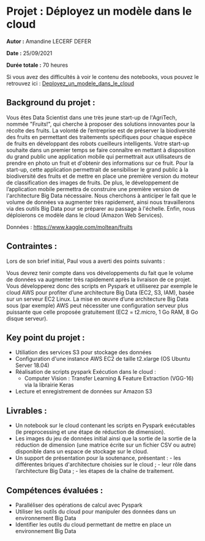 # Projet : Déployez un modèle dans le cloud

**Autor :** Amandine LECERF DEFER

**Date :** 25/09/2021

**Durée totale :** 70 heures

Si vous avez des difficultés à voir le contenu des notebooks, vous pouvez le retrouvez ici :
[Deployez_un_modele_dans_le_cloud](https://nbviewer.org/github/AmandineLecerfDefer/RNCP_DS_OC_P8_Deployez_un_modele_dans_le_cloud/blob/main/P8_01_notebook.ipynb)


## Background du projet :
Vous êtes Data Scientist dans une très jeune start-up de l'AgriTech, nommée  "Fruits!", qui cherche à proposer des solutions innovantes pour la récolte des fruits.
La volonté de l’entreprise est de préserver la biodiversité des fruits en permettant des traitements spécifiques pour chaque espèce de fruits en développant des robots cueilleurs intelligents.
Votre start-up souhaite dans un premier temps se faire connaître en mettant à disposition du grand public une application mobile qui permettrait aux utilisateurs de prendre en photo un fruit et d'obtenir des informations sur ce fruit.
Pour la start-up, cette application permettrait de sensibiliser le grand public à la biodiversité des fruits et de mettre en place une première version du moteur de classification des images de fruits.
De plus, le développement de l’application mobile permettra de construire une première version de l'architecture Big Data nécessaire.
Nous cherchons à anticiper le fait que le volume de données va augmenter très rapidement, ainsi nous travaillerons via des outils Big Data pour se préparer au passage à l'échelle. Enfin, nous déploierons ce modèle dans le cloud (Amazon Web Services).

Données : https://www.kaggle.com/moltean/fruits

## Contraintes :
Lors de son brief initial, Paul vous a averti des points suivants :

Vous devrez tenir compte dans vos développements du fait que le volume de données va augmenter très rapidement après la livraison de ce projet. Vous développerez donc des scripts en Pyspark et utiliserez par exemple le cloud AWS pour profiter d’une architecture Big Data (EC2, S3, IAM), basée sur un serveur EC2 Linux.
La mise en œuvre d’une architecture Big Data sous (par exemple) AWS peut nécessiter une configuration serveur plus puissante que celle proposée gratuitement (EC2 = t2.micro, 1 Go RAM, 8 Go disque serveur).

## Key point du projet :

- Utiliation des services S3 pour stockage des données
- Configuration d'une instance AWS EC2 de taille t2.xlarge (OS Ubuntu Server 18.04)
- Réalisation de scripts pyspark Exécution dans le cloud :
    - Computer Vision : Transfer Learning & Feature Extraction (VGG-16) via la librairie Keras
- Lecture et enregistrement de données sur Amazon S3


## Livrables :
- Un notebook sur le cloud contenant les scripts en Pyspark exécutables (le preprocessing et une étape de réduction de dimension).
- Les images du jeu de données initial ainsi que la sortie de la sortie de la réduction de dimension (une matrice écrite sur un fichier CSV ou autre) disponible dans un espace de stockage sur le cloud.
- Un support de présentation pour la soutenance, présentant :
      - les différentes briques d'architecture choisies sur le cloud ;
      - leur rôle dans l’architecture Big Data ;
      - les étapes de la chaîne de traitement.


## Compétences évaluées :
- Paralléliser des opérations de calcul avec Pyspark
- Utiliser les outils du cloud pour manipuler des données dans un environnement Big Data
- Identifier les outils du cloud permettant de mettre en place un environnement Big Data
